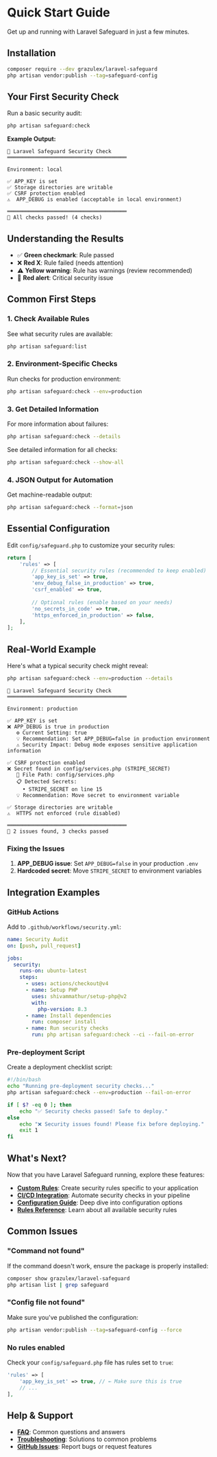 # Quick Start Guide

Get up and running with Laravel Safeguard in just a few minutes.

## Installation

```bash
composer require --dev grazulex/laravel-safeguard
php artisan vendor:publish --tag=safeguard-config
```

## Your First Security Check

Run a basic security audit:

```bash
php artisan safeguard:check
```

**Example Output:**
```
🔐 Laravel Safeguard Security Check
═══════════════════════════════════════

Environment: local

✅ APP_KEY is set
✅ Storage directories are writable
✅ CSRF protection enabled
⚠️  APP_DEBUG is enabled (acceptable in local environment)

═══════════════════════════════════════
🎯 All checks passed! (4 checks)
```

## Understanding the Results

- ✅ **Green checkmark**: Rule passed
- ❌ **Red X**: Rule failed (needs attention)
- ⚠️ **Yellow warning**: Rule has warnings (review recommended)
- 🚨 **Red alert**: Critical security issue

## Common First Steps

### 1. Check Available Rules

See what security rules are available:

```bash
php artisan safeguard:list
```

### 2. Environment-Specific Checks

Run checks for production environment:

```bash
php artisan safeguard:check --env=production
```

### 3. Get Detailed Information

For more information about failures:

```bash
php artisan safeguard:check --details
```

See detailed information for all checks:

```bash
php artisan safeguard:check --show-all
```

### 4. JSON Output for Automation

Get machine-readable output:

```bash
php artisan safeguard:check --format=json
```

## Essential Configuration

Edit `config/safeguard.php` to customize your security rules:

```php
return [
    'rules' => [
        // Essential security rules (recommended to keep enabled)
        'app_key_is_set' => true,
        'env_debug_false_in_production' => true,
        'csrf_enabled' => true,
        
        // Optional rules (enable based on your needs)
        'no_secrets_in_code' => true,
        'https_enforced_in_production' => false,
    ],
];
```

## Real-World Example

Here's what a typical security check might reveal:

```bash
php artisan safeguard:check --env=production --details
```

```
🔐 Laravel Safeguard Security Check
═══════════════════════════════════════

Environment: production

✅ APP_KEY is set
❌ APP_DEBUG is true in production
   ⚙️ Current Setting: true
   💡 Recommendation: Set APP_DEBUG=false in production environment
   ⚠️ Security Impact: Debug mode exposes sensitive application information

✅ CSRF protection enabled
❌ Secret found in config/services.php (STRIPE_SECRET)
   📁 File Path: config/services.php
   📋 Detected Secrets:
     • STRIPE_SECRET on line 15
   💡 Recommendation: Move secret to environment variable

✅ Storage directories are writable
⚠️  HTTPS not enforced (rule disabled)

═══════════════════════════════════════
🎯 2 issues found, 3 checks passed
```

### Fixing the Issues

1. **APP_DEBUG issue**: Set `APP_DEBUG=false` in your production `.env`
2. **Hardcoded secret**: Move `STRIPE_SECRET` to environment variables

## Integration Examples

### GitHub Actions

Add to `.github/workflows/security.yml`:

```yaml
name: Security Audit
on: [push, pull_request]

jobs:
  security:
    runs-on: ubuntu-latest
    steps:
      - uses: actions/checkout@v4
      - name: Setup PHP
        uses: shivammathur/setup-php@v2
        with:
          php-version: 8.3
      - name: Install dependencies
        run: composer install
      - name: Run security checks
        run: php artisan safeguard:check --ci --fail-on-error
```

### Pre-deployment Script

Create a deployment checklist script:

```bash
#!/bin/bash
echo "Running pre-deployment security checks..."
php artisan safeguard:check --env=production --fail-on-error

if [ $? -eq 0 ]; then
    echo "✅ Security checks passed! Safe to deploy."
else
    echo "❌ Security issues found! Please fix before deploying."
    exit 1
fi
```

## What's Next?

Now that you have Laravel Safeguard running, explore these features:

- **[Custom Rules](custom-rules.md)**: Create security rules specific to your application
- **[CI/CD Integration](ci-cd-integration.md)**: Automate security checks in your pipeline
- **[Configuration Guide](configuration.md)**: Deep dive into configuration options
- **[Rules Reference](rules-reference.md)**: Learn about all available security rules

## Common Issues

### "Command not found"

If the command doesn't work, ensure the package is properly installed:

```bash
composer show grazulex/laravel-safeguard
php artisan list | grep safeguard
```

### "Config file not found"

Make sure you've published the configuration:

```bash
php artisan vendor:publish --tag=safeguard-config --force
```

### No rules enabled

Check your `config/safeguard.php` file has rules set to `true`:

```php
'rules' => [
    'app_key_is_set' => true, // ← Make sure this is true
    // ...
],
```

## Help & Support

- **[FAQ](faq.md)**: Common questions and answers
- **[Troubleshooting](troubleshooting.md)**: Solutions to common problems
- **[GitHub Issues](https://github.com/Grazulex/laravel-safeguard/issues)**: Report bugs or request features